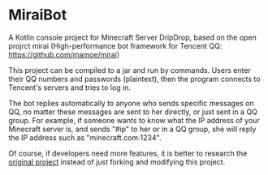 # MiraiBot

A Kotlin console project for Minecraft Server DripDrop, based on the open projrct mirai (High-performance bot
framework for Tencent QQ: https://github.com/mamoe/mirai)

This project can be compiled to a jar and run by commands. Users enter their QQ numbers and passwords (plaintext), then
the program connects to Tencent's servers and tries to log in.

The bot replies automatically to anyone who sends specific messages on QQ, no matter these messages are sent to her
directly, or just sent in a QQ group. For example, if someone wants to know what the IP address of your Minecraft server
is, and sends "#ip" to her or in a QQ group, she will reply the IP address such as "minecraft.com:1234".

Of course, if developers need more features, it is better to research
the [original project](https://github.com/mamoe/mirai) instead of just forking and modifying this project.


